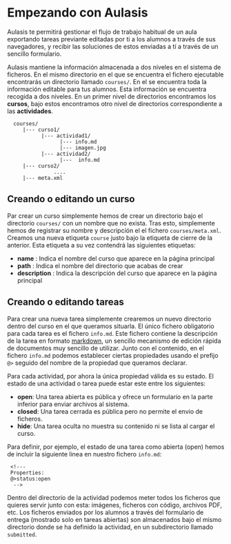 <!---
Properties:
@>status:closed
-->

# Empezando con Aulasis

Aulasis te permitirá gestionar el flujo de trabajo habitual de un aula
exportando tareas previante editadas por ti a los alumnos a través de sus
navegadores, y recibir las soluciones de estos enviadas a tí a través de un
sencillo formulario.

Aulasis mantiene la información almacenada a dos niveles en el sistema de
ficheros. En el mismo directorio en el que se encuentra el fichero ejecutable
encontrarás un directorio llamado `courses/`. En el se encuentra toda la
información editable para tus alumnos. Esta información se encuentra recogida a
dos niveles. En un primer nivel de directorios encontramos los **cursos**, bajo
estos encontramos otro nivel de directorios correspondiente a las **actividades**.

```
  courses/
     |--- curso1/
           |--- actividad1/
                 |--- info.md
                 |--- imagen.jpg
           |--- actividad2/
                 |---  info.md
     |--- curso2/
               ....
     |--- meta.xml
```

## Creando o editando un curso

Par crear un curso simplemente hemos de crear un directorio bajo el directorio
`courses/` con un nombre que no exista. Tras esto, simplemente hemos de
registrar su nombre y descripción el el fichero `courses/meta.xml`. Creamos una
nueva etiqueta `course` justo bajo la etiqueta de cierre de la anterior. Esta
etiqueta a su vez contendrá las siguientes etiquetas:

   - **name** : Indica el nombre del curso que aparece en la página principal
   - **path** : Indica el nombre del directorio que acabas de crear
   - **description** : Indica la descripción del curso que aparece en la página principal


## Creando o editando tareas

Para crear una nueva tarea simplemente crearemos un nuevo directorio
dentro del curso en el que queramos situarla. El único fichero
obligatorio para cada tarea es el fichero `info.md`. Este fichero
contiene la descripción de la tarea en formato
[markdown](http://es.wikipedia.org/wiki/Markdown), un sencillo
mecanismo de edición rápida de documentos muy sencillo de
utilizar. Junto con el contenido, en el fichero `info.md` podemos
establecer ciertas propiedades usando el prefijo `@>` seguido del
nombre de la propiedad que queramos declarar.

Para cada actividad, por ahora la única propiedad válida es su
estado. El estado de una actividad o tarea puede estar este entre los
siguientes:

   - **open**: Una tarea abierta es pública y ofrece un formulario en la parte inferior para enviar archivos al sistema.
   - **closed**: Una tarea cerrada es pública pero no permite el envio de ficheros.
   - **hide**: Una tarea oculta no muestra su contenido ni se lista al cargar el curso.

Para definir, por ejemplo, el estado de una tarea como abierta (open)
hemos de incluir la siguiente linea en nuestro fichero `info.md`:

```
 <!---
 Properties:
 @>status:open
  -->
```

Dentro del directorio de la actividad podemos meter todos los ficheros que
quieres servir junto con esta: imágenes, ficheros con código, archivos PDF,
etc. Los ficheros enviados por los alumnos a través del formulario de entrega
(mostrado solo en tareas abiertas) son almacenados bajo el mismo directorio
donde se ha definido la actividad, en un subdirectorio llamado `submitted`.
